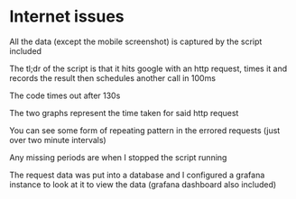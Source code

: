 # Internet issues

All the data (except the mobile screenshot) is captured by the script included

The tl;dr of the script is that it hits google with an http request, times it and records the result then schedules another call in 100ms

The code times out after 130s

The two graphs represent the time taken for said http request

You can see some form of repeating pattern in the errored requests (just over two minute intervals)

Any missing periods are when I stopped the script running

The request data was put into a database and I configured a grafana instance to look at it to view the data (grafana dashboard also included)
